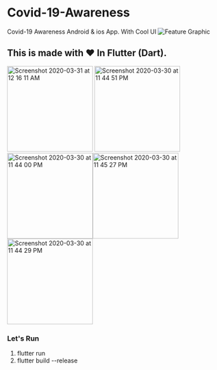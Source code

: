 # Covid-19-Awareness
Covid-19 Awareness Android &amp; ios App.  With Cool UI
![Feature Graphic](https://user-images.githubusercontent.com/52096920/79696446-650ac300-829a-11ea-85c2-aa49cc911817.jpg)


## This is made with ❤️ In Flutter (Dart).

<img width="200" alt="Screenshot 2020-03-31 at 12 16 11 AM" src="https://user-images.githubusercontent.com/52096920/79696494-aef3a900-829a-11ea-8a09-a688fae88d45.png"> <img width="200" alt="Screenshot 2020-03-30 at 11 44 51 PM" src="https://user-images.githubusercontent.com/52096920/79696517-c6cb2d00-829a-11ea-83e1-c82251df89f6.png"><img width="200" alt="Screenshot 2020-03-30 at 11 44 00 PM" src="https://user-images.githubusercontent.com/52096920/79696500-b450f380-829a-11ea-9f45-4d5ddb245e08.png"><img width="200" alt="Screenshot 2020-03-30 at 11 45 27 PM" src="https://user-images.githubusercontent.com/52096920/79696506-b9ae3e00-829a-11ea-8487-6f610f14cb67.png"><img width="200" alt="Screenshot 2020-03-30 at 11 44 29 PM" src="https://user-images.githubusercontent.com/52096920/79696512-bfa41f00-829a-11ea-831d-c69a4a625a72.png">



### Let's Run

1. flutter run
2. flutter build --release
